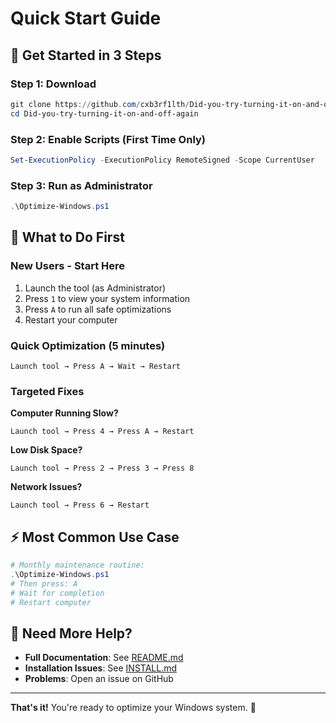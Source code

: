 # Quick Start Guide

## 🚀 Get Started in 3 Steps

### Step 1: Download
```powershell
git clone https://github.com/cxb3rf1lth/Did-you-try-turning-it-on-and-off-again.git
cd Did-you-try-turning-it-on-and-off-again
```

### Step 2: Enable Scripts (First Time Only)
```powershell
Set-ExecutionPolicy -ExecutionPolicy RemoteSigned -Scope CurrentUser
```

### Step 3: Run as Administrator
```powershell
.\Optimize-Windows.ps1
```

## 🎯 What to Do First

### New Users - Start Here
1. Launch the tool (as Administrator)
2. Press `1` to view your system information
3. Press `A` to run all safe optimizations
4. Restart your computer

### Quick Optimization (5 minutes)
```
Launch tool → Press A → Wait → Restart
```

### Targeted Fixes

**Computer Running Slow?**
```
Launch tool → Press 4 → Press A → Restart
```

**Low Disk Space?**
```
Launch tool → Press 2 → Press 3 → Press 8
```

**Network Issues?**
```
Launch tool → Press 6 → Restart
```

## ⚡ Most Common Use Case

```powershell
# Monthly maintenance routine:
.\Optimize-Windows.ps1
# Then press: A
# Wait for completion
# Restart computer
```

## 📱 Need More Help?

- **Full Documentation**: See [README.md](README.md)
- **Installation Issues**: See [INSTALL.md](INSTALL.md)
- **Problems**: Open an issue on GitHub

---

**That's it!** You're ready to optimize your Windows system. 🎉

